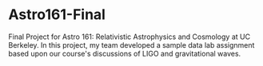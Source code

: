 # Astro161-Final
Final Project for Astro 161: Relativistic Astrophysics and Cosmology at UC Berkeley. In this project, my team developed a sample data lab assignment based upon our course's discussions of LIGO and gravitational waves. 
